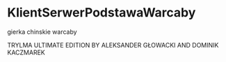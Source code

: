 # KlientSerwerPodstawaWarcaby
gierka chinskie warcaby

TRYLMA ULTIMATE EDITION BY ALEKSANDER GŁOWACKI AND DOMINIK KACZMAREK


